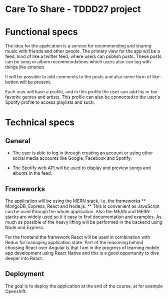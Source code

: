 # Care To Share - TDDD27 project
# Functional specs

The idea for the application is a service for recommending and sharing music with friends and other people. The primary view for the app will be a feed, kind of like a twitter feed, where users can publish posts. These posts can be song or album recommendations which users also can tag with things like emotion.

It will be possible to add comments to the posts and also some form of like-button will be present.

Each user will have a profile, and in this profile the user can add his or her favorite genres and artists. This profile can also be connected to the user's Spotify profile to access playlists and such.


# Technical specs
## General
* The user is able to log in through creating an account or using other social media accounts like Google, Facebook and Spotify.

* The Spotify web API will be used to display and preview songs and albums in the feed.

## Frameworks

The application will be using the MERN stack, i.e. the frameworks ** MongoDB, Express, React and Node.js. ** This is convenient as JavaScript can be used through the whole application. Also the MEAN and MERN stacks are widely used so it it easy to find documentation and examples. As much as possible of the heavy lifting will be performed in the backend using Node and Express.


For the frontend the framework React will be used in combination with Redux for managing application state. Part of the reasoning behind choosing React over Angular is that I am in the progress of learning mobile app development using React Native and this is a good opportunity to dive deeper into React.

## Deployment
The goal is to deploy the application at the end of the course, at for example Openshift.
